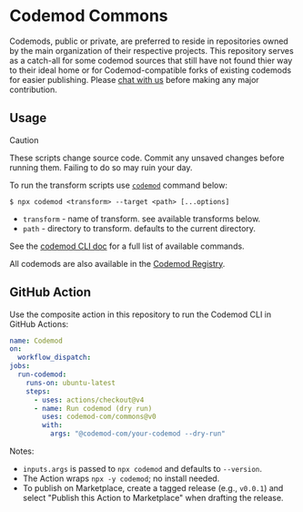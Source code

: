 # Codemod Commons

Codemods, public or private, are preferred to reside in repositories owned by the main organization of their respective projects.
This repository serves as a catch-all for some codemod sources that still have not found thier way to their ideal home or for Codemod-compatible forks of existing codemods for easier publishing.
Please [chat with us](https://go.codemod.com/community) before making any major contribution.

## Usage

> [!CAUTION]
> These scripts change source code. Commit any unsaved changes before running them. Failing to do so may ruin your day.

To run the transform scripts use [`codemod`](https://go.codemod.com/github) command below:

```console
$ npx codemod <transform> --target <path> [...options]
```

- `transform` - name of transform. see available transforms below.
- `path` - directory to transform. defaults to the current directory.

See the [codemod CLI doc](https://go.codemod.com/cli-docs) for a full list of available commands.

All codemods are also available in the [Codemod Registry](https://go.codemod.com/registry).

## GitHub Action

Use the composite action in this repository to run the Codemod CLI in GitHub Actions:

```yaml
name: Codemod
on:
  workflow_dispatch:
jobs:
  run-codemod:
    runs-on: ubuntu-latest
    steps:
      - uses: actions/checkout@v4
      - name: Run codemod (dry run)
        uses: codemod-com/commons@v0
        with:
          args: "@codemod-com/your-codemod --dry-run"
```

Notes:
- `inputs.args` is passed to `npx codemod` and defaults to `--version`.
- The Action wraps `npx -y codemod`; no install needed.
- To publish on Marketplace, create a tagged release (e.g., `v0.0.1`) and select "Publish this Action to Marketplace" when drafting the release.
